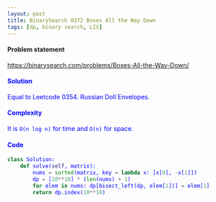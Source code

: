 ```yaml
---
layout: post
title: BinarySearch 0372 Boxes All the Way Down
tags: [dp, binary search, LIS]
---
```


#### Problem statement

<a href="https://binarysearch.com/problems/Boxes-All-the-Way-Down/"> <font color = blue>https://binarysearch.com/problems/Boxes-All-the-Way-Down/

#### Solution
Equal to Leetcode 0354. Russian Doll Envelopes.

#### Complexity
It is `O(n log n)` for time and `O(n)` for space.

#### Code
```python
class Solution:
    def solve(self, matrix):
        nums = sorted(matrix, key = lambda x: [x[0], -x[1]])    
        dp = [10**10] * (len(nums) + 1)
        for elem in nums: dp[bisect_left(dp, elem[1])] = elem[1]  
        return dp.index(10**10)
```

